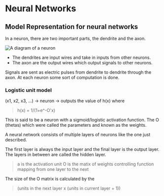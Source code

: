 <a name="neural-networks"></a>

# Neural Networks

## Model Representation for neural networks
In a neuron, there are two important parts, the dendrite and the axon.

![A diagram of a neuron](https://upload.wikimedia.org/wikipedia/commons/thumb/b/b5/Neuron.svg/300px-Neuron.svg.png)

* The dendrites are input wires and take in inputs from other neurons.
* The axon are the output wires which output signals to other neurons.

Signals are sent as electric pulses from dendrite to dendrite through the axon.
At each neuron some sort of computation is done.

### Logistic unit model

(x1, x2, x3, ...) -> neuron -> outputs the value of h(x) where
>h(x) = 1/(1+e^-O'x)

This is said to be a neuron with a sigmoid/logistic activation function.
The O (thetas) which were called the parameters and known as the weights.

A neural network consists of multiple layers of neurons like the one just described.

The first layer is always the input layer and the final layer is the output layer.
The layers in between are called the hidden layer.

>a is the activation unit
>O is the matix of weights controlling function mapping from one layer to the next

The size of the O matrix is calculated by the 
>(units in the next layer x (units in current layer + 1))